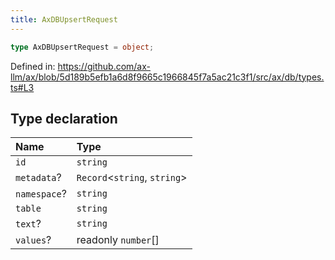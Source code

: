 ```yaml
---
title: AxDBUpsertRequest
---
```


```ts
type AxDBUpsertRequest = object;
```

Defined in: https://github.com/ax-llm/ax/blob/5d189b5efb1a6d8f9665c1966845f7a5ac21c3f1/src/ax/db/types.ts#L3

## Type declaration

| Name | Type |
| :------ | :------ |
| <a id="id"></a> `id` | `string` |
| <a id="metadata"></a> `metadata`? | `Record`\<`string`, `string`\> |
| <a id="namespace"></a> `namespace`? | `string` |
| <a id="table"></a> `table` | `string` |
| <a id="text"></a> `text`? | `string` |
| <a id="values"></a> `values`? | readonly `number`[] |
